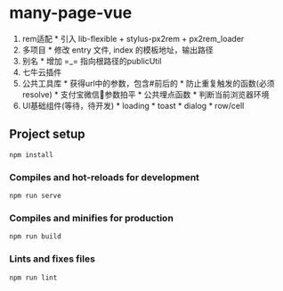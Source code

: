 # many-page-vue
  1. rem适配
    * 引入 lib-flexible + stylus-px2rem + px2rem_loader
  2. 多项目
    * 修改 entry 文件, index 的模板地址，输出路径
  3. 别名
    * 增加 =_= 指向根路径的publicUtil
  4. 七牛云插件
  5. 公共工具库
    * 获得url中的参数，包含#前后的
    * 防止重复触发的函数(必须resolve)
    * 支付宝微信参数拍平
    * 公共埋点函数
    * 判断当前浏览器环境
  6. UI基础组件(等待，待开发)
    * loading
    * toast
    * dialog
    * row/cell

## Project setup
```
npm install
```

### Compiles and hot-reloads for development
```
npm run serve
```

### Compiles and minifies for production
```
npm run build
```

### Lints and fixes files
```
npm run lint
```
